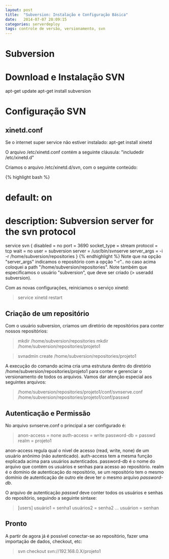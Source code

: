 ```yaml
---
layout: post
title:  "Subversion: Instalação e Configuração Básica"
date:   2014-07-07 20:09:15
categories: serverdeploy
tags: controle de versão, versionamento, svn
---
```


Subversion
==========

# Download e Instalação SVN
apt-get update
apt-get install subversion

# Configuração SVN

## xinetd.conf
Se o internet super service não estiver instalado:
apt-get install xinetd

O arquivo /etc/xinetd.conf contém a seguinte cláusula:
"includedir /etc/xinetd.d"

Criamos o arquivo /etc/xinetd.d/svn, com o seguinte conteúdo:

{% highlight bash %}
# default: on
# description: Subversion server for the svn protocol
service svn
{
  disabled        = no
  port            = 3690
  socket_type     = stream
  protocol        = tcp
  wait            = no
  user            = subversion
  server          = /usr/bin/svnserve
  server_args     = -i -r /home/subversion/repositories
}
{% endhighlight %}
Note que na opção "server_args" indicamos o repositório com a opção "-r".. no caso acima coloquei a path "/home/subversion/repositories".
Note também que especificamos o usuário "subversion", que deve ser criado (> useradd subversion).

Com as novas configurações, reiniciamos o serviço xinetd:

> service xinetd restart

## Criação de um repositório
Com o usuário subversion, criamos um diretório de repositórios para conter nossos repositórios:
>mkdir /home/subversion/repositories
>mkdir /home/subversion/repositories/projeto1

>svnadmin create /home/subversion/repositories/projeto1

A execução do comando acima cria uma estrutura dentro do diretório /home/subversion/repositories/projeto1 para conter e gerenciar o versionamento de todos os arquivos. Vamos dar atenção especial aos seguintes arquivos:
>/home/subversion/repositories/projeto1/conf/svnserve.conf
>/home/subversion/repositories/projeto1/conf/passwd

## Autenticação e Permissão
No arquivo svnserve.conf o principal a ser configurado é:
>anon-access = none
>auth-access = write
>password-db = passwd
>realm = projeto1

anon-access regula qual o nível de acesso (read, write, none) de um usuário anônimo (não autenticado).
auth-access tem a mesma função explicada acima para usuários autenticados.
password-db é o nome do arquivo que contém os usuários e senhas para acesso ao repositório.
realm é o domínio de autenticação do repositório, se um repositório tem o mesmo domínio de autenticação de outro ele deve ter o mesmo arquivo _password-db_.

O arquivo de autenticação _passwd_ deve conter todos os usuários e senhas do repositório, seguindo a seguinte sintaxe:
>[users]
>usuário1 = senha1
>usuários2 = senha2
>...
>usuárion = senhan

## Pronto
A partir de agora já é possível conectar-se ao repositório, fazer uma importação de dados, checkout, etc:
> svn checkout svn://192.168.0.X/projeto1